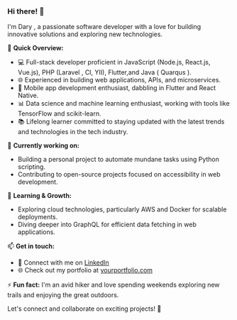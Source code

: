 ### Hi there! 👋

I'm Dary , a passionate software developer with a love for building innovative solutions and exploring new technologies. 

🚀 **Quick Overview:**
- 💻 Full-stack developer proficient in JavaScript (Node.js, React.js, Vue.js), PHP (Laravel , CI, YII), Flutter,and Java ( Quarqus ).
- 🌐 Experienced in building web applications, APIs, and microservices.
- 📱 Mobile app development enthusiast, dabbling in Flutter and React Native.
- 📊 Data science and machine learning enthusiast, working with tools like TensorFlow and scikit-learn.
- 📚 Lifelong learner committed to staying updated with the latest trends and technologies in the tech industry.

🔭 **Currently working on:**
- Building a personal project to automate mundane tasks using Python scripting.
- Contributing to open-source projects focused on accessibility in web development.

🌱 **Learning & Growth:**
- Exploring cloud technologies, particularly AWS and Docker for scalable deployments.
- Diving deeper into GraphQL for efficient data fetching in web applications.

📫 **Get in touch:**
- 💼 Connect with me on [LinkedIn](https://www.linkedin.com/in/darymahdi)
- 🌐 Check out my portfolio at [yourportfolio.com](https://portofilio.drymhd.my.id)

⚡ **Fun fact:**
I'm an avid hiker and love spending weekends exploring new trails and enjoying the great outdoors.

Let's connect and collaborate on exciting projects! 🌟
